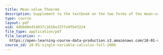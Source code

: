 ```yaml
---
title: Mean-value Theorem
description: Supplement to the textbook on the two forms of the mean-value theorem.
type: course
layout: pdf
uid: 4dbb60ed1403fc2616e337fe9fb43224
file_type: application/pdf
file_location: >-
  https://open-learning-course-data-production.s3.amazonaws.com/18-01-single-variable-calculus-fall-2006/4dbb60ed1403fc2616e337fe9fb43224_mvt_mns_vluethrm.pdf
course_id: 18-01-single-variable-calculus-fall-2006
---
```

